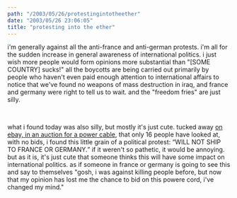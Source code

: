 ```yaml
---
path: "/2003/05/26/protestingintotheether" 
date: "2003/05/26 23:06:05" 
title: "protesting into the ether" 
---
```

<p>i'm generally against all the anti-france and anti-german protests. i'm all for the sudden increase in general awareness of international politics. i just wish more people would form opinions more substantial than "[SOME COUNTRY] sucks!" all the boycotts are being carried out primarily by people who haven't even paid enough attention to international affairs to notice that we've found no weapons of mass destruction in iraq, and france and germany were right to tell us to wait. and the "freedom fries" are just silly.</p><br><p>what i found today was also silly, but mostly it's just cute. tucked away <a href="http://cgi.ebay.com/ws/eBayISAPI.dll?ViewItem&amp;item=2731106642&amp;category=4606">on ebay, in an auction for a power cable</a>, that only 16 people have looked at, with no bids, i found this little grain of a political protest: <q>WILL NOT SHIP TO FRANCE OR GERMANY.</q> if it weren't so pathetic, it would be annoying. but as it is, it's just cute that someone thinks this will have some impact on international politics. as if someone in france or germany is going to see this and say to themselves "gosh, i was against killing people before, but now that my opinion has lost me the chance to bid on this powere cord, i've changed my mind."</p>